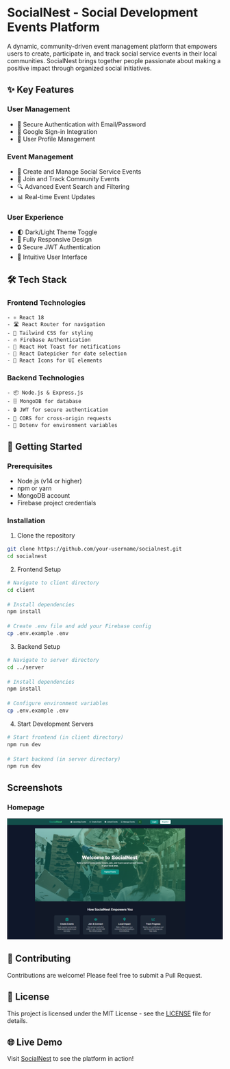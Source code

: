 # SocialNest - Social Development Events Platform

A dynamic, community-driven event management platform that empowers users to create, participate in, and track social service events in their local communities. SocialNest brings together people passionate about making a positive impact through organized social initiatives.

## ✨ Key Features

### User Management
- 🔐 Secure Authentication with Email/Password
- 🔑 Google Sign-in Integration
- 👤 User Profile Management

### Event Management
- 📅 Create and Manage Social Service Events
- 🤝 Join and Track Community Events
- 🔍 Advanced Event Search and Filtering
- 📊 Real-time Event Updates

### User Experience
- 🌓 Dark/Light Theme Toggle
- 📱 Fully Responsive Design
- 🔒 Secure JWT Authentication
- 🎯 Intuitive User Interface

## 🛠️ Tech Stack

### Frontend Technologies
```
- ⚛️ React 18
- 🛣️ React Router for navigation
- 🎨 Tailwind CSS for styling
- 🔥 Firebase Authentication
- 🍞 React Hot Toast for notifications
- 📅 React Datepicker for date selection
- 💅 React Icons for UI elements
```

### Backend Technologies
```
- 📦 Node.js & Express.js
- 🗄️ MongoDB for database
- 🔒 JWT for secure authentication
- 🔄 CORS for cross-origin requests
- 🔐 Dotenv for environment variables
```

## 🚀 Getting Started

### Prerequisites
- Node.js (v14 or higher)
- npm or yarn
- MongoDB account
- Firebase project credentials

### Installation

1. Clone the repository
```bash
git clone https://github.com/your-username/socialnest.git
cd socialnest
```

2. Frontend Setup
```bash
# Navigate to client directory
cd client

# Install dependencies
npm install

# Create .env file and add your Firebase config
cp .env.example .env
```

3. Backend Setup
```bash
# Navigate to server directory
cd ../server

# Install dependencies
npm install

# Configure environment variables
cp .env.example .env
```

4. Start Development Servers
```bash
# Start frontend (in client directory)
npm run dev

# Start backend (in server directory)
npm run dev
```

##  Screenshots

### Homepage
![SocialNest Homepage](./src/assets/SocialNest.png)

## 🤝 Contributing

Contributions are welcome! Please feel free to submit a Pull Request.

## 📝 License

This project is licensed under the MIT License - see the [LICENSE](LICENSE) file for details.

## 🌐 Live Demo

Visit [SocialNest](https://sociial-nest.netlify.app/) to see the platform in action!
